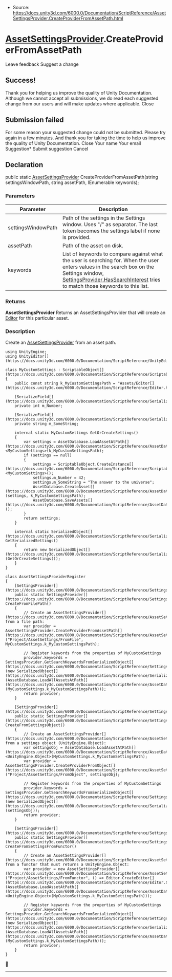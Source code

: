 * Source: https://docs.unity3d.com/6000.0/Documentation/ScriptReference/AssetSettingsProvider.CreateProviderFromAssetPath.html

#  [AssetSettingsProvider](https://docs.unity3d.com/6000.0/Documentation/ScriptReference/AssetSettingsProvider.html).CreateProviderFromAssetPath
Leave feedback
Suggest a change
## Success!
Thank you for helping us improve the quality of Unity Documentation. Although we cannot accept all submissions, we do read each suggested change from our users and will make updates where applicable.
Close
## Submission failed
For some reason your suggested change could not be submitted. Please <a>try again</a> in a few minutes. And thank you for taking the time to help us improve the quality of Unity Documentation.
Close
Your name Your email Suggestion* Submit suggestion
Cancel
## Declaration
public static [AssetSettingsProvider](https://docs.unity3d.com/6000.0/Documentation/ScriptReference/AssetSettingsProvider.html) CreateProviderFromAssetPath(string settingsWindowPath, string assetPath, IEnumerable<string> keywords); 
### Parameters
Parameter | Description  
---|---  
settingsWindowPath | Path of the settings in the Settings window. Uses "/" as separator. The last token becomes the settings label if none is provided.  
assetPath | Path of the asset on disk.  
keywords | List of keywords to compare against what the user is searching for. When the user enters values in the search box on the Settings window, [SettingsProvider.HasSearchInterest](https://docs.unity3d.com/6000.0/Documentation/ScriptReference/SettingsProvider.HasSearchInterest.html) tries to match those keywords to this list.  
### Returns
**AssetSettingsProvider** Returns an AssetSettingsProvider that will create an [Editor](https://docs.unity3d.com/6000.0/Documentation/ScriptReference/Editor.html) for this particular asset. 
### Description
Create an [AssetSettingsProvider](https://docs.unity3d.com/6000.0/Documentation/ScriptReference/AssetSettingsProvider.html) from an asset path.
```
using UnityEngine;
using UnityEditor[](https://docs.unity3d.com/6000.0/Documentation/ScriptReference/UnityEditor.html);  
  
class MyCustomSettings : ScriptableObject[](https://docs.unity3d.com/6000.0/Documentation/ScriptReference/ScriptableObject.html)
{
    public const string k_MyCustomSettingsPath = "Assets/Editor[](https://docs.unity3d.com/6000.0/Documentation/ScriptReference/Editor.html)/MyCustomSettings.asset";  
  
    [SerializeField[](https://docs.unity3d.com/6000.0/Documentation/ScriptReference/SerializeField.html)]
    private int m_Number;  
  
    [SerializeField[](https://docs.unity3d.com/6000.0/Documentation/ScriptReference/SerializeField.html)]
    private string m_SomeString;  
  
    internal static MyCustomSettings GetOrCreateSettings()
    {
        var settings = AssetDatabase.LoadAssetAtPath[](https://docs.unity3d.com/6000.0/Documentation/ScriptReference/AssetDatabase.LoadAssetAtPath.html)<MyCustomSettings>(k_MyCustomSettingsPath);
        if (settings == null)
        {
            settings = ScriptableObject.CreateInstance[](https://docs.unity3d.com/6000.0/Documentation/ScriptReference/ScriptableObject.CreateInstance.html)<MyCustomSettings>();
            settings.m_Number = 42;
            settings.m_SomeString = "The answer to the universe";
            AssetDatabase.CreateAsset[](https://docs.unity3d.com/6000.0/Documentation/ScriptReference/AssetDatabase.CreateAsset.html)(settings, k_MyCustomSettingsPath);
            AssetDatabase.SaveAssets[](https://docs.unity3d.com/6000.0/Documentation/ScriptReference/AssetDatabase.SaveAssets.html)();
        }
        return settings;
    }  
  
    internal static SerializedObject[](https://docs.unity3d.com/6000.0/Documentation/ScriptReference/SerializedObject.html) GetSerializedSettings()
    {
        return new SerializedObject[](https://docs.unity3d.com/6000.0/Documentation/ScriptReference/SerializedObject.html)(GetOrCreateSettings());
    }
}  
  
class AssetSettingsProviderRegister
{
    [SettingsProvider[](https://docs.unity3d.com/6000.0/Documentation/ScriptReference/SettingsProvider.html)]
    public static SettingsProvider[](https://docs.unity3d.com/6000.0/Documentation/ScriptReference/SettingsProvider.html) CreateFromFilePath()
    {
        // Create an AssetSettingsProvider[](https://docs.unity3d.com/6000.0/Documentation/ScriptReference/AssetSettingsProvider.html) from a file path:
        var provider = AssetSettingsProvider.CreateProviderFromAssetPath[](https://docs.unity3d.com/6000.0/Documentation/ScriptReference/AssetSettingsProvider.CreateProviderFromAssetPath.html)("Project/AssetSettings/FromFile", MyCustomSettings.k_MyCustomSettingsPath);  
  
        // Register keywords from the properties of MyCustomSettings
        provider.keywords = SettingsProvider.GetSearchKeywordsFromSerializedObject[](https://docs.unity3d.com/6000.0/Documentation/ScriptReference/SettingsProvider.GetSearchKeywordsFromSerializedObject.html)(new SerializedObject[](https://docs.unity3d.com/6000.0/Documentation/ScriptReference/SerializedObject.html)(AssetDatabase.LoadAllAssetsAtPath[](https://docs.unity3d.com/6000.0/Documentation/ScriptReference/AssetDatabase.LoadAllAssetsAtPath.html)(MyCustomSettings.k_MyCustomSettingsPath)));
        return provider;
    }  
  
    [SettingsProvider[](https://docs.unity3d.com/6000.0/Documentation/ScriptReference/SettingsProvider.html)]
    public static SettingsProvider[](https://docs.unity3d.com/6000.0/Documentation/ScriptReference/SettingsProvider.html) CreateFromSettingsObject()
    {
        // Create an AssetSettingsProvider[](https://docs.unity3d.com/6000.0/Documentation/ScriptReference/AssetSettingsProvider.html) from a settings object (UnityEngine.Object):
        var settingsObj = AssetDatabase.LoadAssetAtPath[](https://docs.unity3d.com/6000.0/Documentation/ScriptReference/AssetDatabase.LoadAssetAtPath.html)<UnityEngine.Object>(MyCustomSettings.k_MyCustomSettingsPath);
        var provider = AssetSettingsProvider.CreateProviderFromObject[](https://docs.unity3d.com/6000.0/Documentation/ScriptReference/AssetSettingsProvider.CreateProviderFromObject.html)("Project/AssetSettings/FromObject", settingsObj);  
  
        // Register keywords from the properties of MyCustomSettings
        provider.keywords = SettingsProvider.GetSearchKeywordsFromSerializedObject[](https://docs.unity3d.com/6000.0/Documentation/ScriptReference/SettingsProvider.GetSearchKeywordsFromSerializedObject.html)(new SerializedObject[](https://docs.unity3d.com/6000.0/Documentation/ScriptReference/SerializedObject.html)(settingsObj));
        return provider;
    }  
  
    [SettingsProvider[](https://docs.unity3d.com/6000.0/Documentation/ScriptReference/SettingsProvider.html)]
    public static SettingsProvider[](https://docs.unity3d.com/6000.0/Documentation/ScriptReference/SettingsProvider.html) CreateFromSettingsFromFunctor()
    {
        // Create an AssetSettingsProvider[](https://docs.unity3d.com/6000.0/Documentation/ScriptReference/AssetSettingsProvider.html) from a functor that must returns a UnityEngine.Object:
        var provider = new AssetSettingsProvider[](https://docs.unity3d.com/6000.0/Documentation/ScriptReference/AssetSettingsProvider.html)("Project/AssetSettings/FromFunctor", () => Editor.CreateEditor[](https://docs.unity3d.com/6000.0/Documentation/ScriptReference/Editor.CreateEditor.html)(AssetDatabase.LoadAssetAtPath[](https://docs.unity3d.com/6000.0/Documentation/ScriptReference/AssetDatabase.LoadAssetAtPath.html)<UnityEngine.Object>(MyCustomSettings.k_MyCustomSettingsPath)));  
  
        // Register keywords from the properties of MyCustomSettings
        provider.keywords = SettingsProvider.GetSearchKeywordsFromSerializedObject[](https://docs.unity3d.com/6000.0/Documentation/ScriptReference/SettingsProvider.GetSearchKeywordsFromSerializedObject.html)(new SerializedObject[](https://docs.unity3d.com/6000.0/Documentation/ScriptReference/SerializedObject.html)(AssetDatabase.LoadAllAssetsAtPath[](https://docs.unity3d.com/6000.0/Documentation/ScriptReference/AssetDatabase.LoadAllAssetsAtPath.html)(MyCustomSettings.k_MyCustomSettingsPath)));
        return provider;
    }
}

```

* * *
